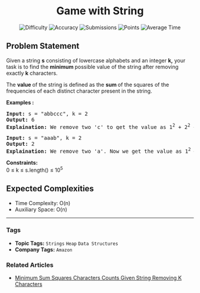 <h1 align="center">Game with String</h1>

<p align="center">
  <img alt="Difficulty" title="Difficulty" src="https://custom-icon-badges.demolab.com/badge/Difficulty: Medium-1F222E?style=for-the-badge&logoColor=white&logo=fire"/>
  <img alt="Accuracy" title="Accuracy" src="https://custom-icon-badges.demolab.com/badge/Accuracy: 53.96%25-1F222E?style=for-the-badge&logoColor=white&logo=target"/>
  <img alt="Submissions" title="Submissions" src="https://custom-icon-badges.demolab.com/badge/Submissions: 70K+-1F222E?style=for-the-badge&logoColor=white&logo=repo"/>
  <img alt="Points" title="Points" src="https://custom-icon-badges.demolab.com/badge/Points: 4-1F222E?style=for-the-badge&logoColor=white&logo=award"/>
  <img alt="Average Time" title="Average Time" src="https://custom-icon-badges.demolab.com/badge/Average%20Time: 15m-1F222E?style=for-the-badge&logoColor=white&logo=clock"/>
</p>

## Problem Statement

Given a string <b>s</b> consisting of lowercase alphabets and an integer <b>k,</b> your task is to find the <b>minimum </b>possible value of the string after removing exactly <b>k</b> characters.

The <b>value </b>of the string is defined as the <b>sum </b>of the squares of the frequencies of each distinct character present in the string.

<b>Examples :</b>

<pre><b>Input:</b> s = "abbccc", k = 2
<b>Output:</b> 6
<b>Explaination: </b>We remove two 'c' to get the value as 1<sup>2</sup> + 2<sup>2</sup> + 1<sup>2</sup> = 6 or We remove one 'b' and one 'c' to get the value 1<sup>2</sup> + 1<sup>2</sup> + 2<sup>2</sup> = 6.</pre>

<pre><b>Input: </b>s = "aaab", k = 2
<b>Output:</b> 2
<b>Explaination:</b> We remove two 'a'. Now we get the value as 1<sup>2 </sup>+ 1<sup>2</sup> = 2.</pre>

<b>Constraints:</b><br>0 ≤ k ≤ s.length() ≤ 10<sup>5</sup>

## Expected Complexities
- Time Complexity: O(n)
- Auxiliary Space: O(n)

<hr>

### Tags
- **Topic Tags:** `Strings` `Heap` `Data Structures`
- **Company Tags:** `Amazon`

### Related Articles
- [Minimum Sum Squares Characters Counts Given String Removing K Characters](https://www.geeksforgeeks.org/minimum-sum-squares-characters-counts-given-string-removing-k-characters/)
